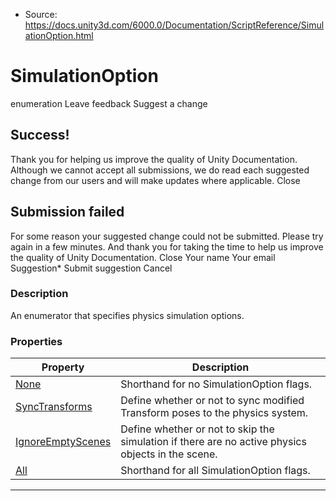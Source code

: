 * Source: https://docs.unity3d.com/6000.0/Documentation/ScriptReference/SimulationOption.html

# SimulationOption
enumeration
Leave feedback
Suggest a change
## Success!
Thank you for helping us improve the quality of Unity Documentation. Although we cannot accept all submissions, we do read each suggested change from our users and will make updates where applicable.
Close
## Submission failed
For some reason your suggested change could not be submitted. Please <a>try again</a> in a few minutes. And thank you for taking the time to help us improve the quality of Unity Documentation.
Close
Your name Your email Suggestion* Submit suggestion
Cancel
### Description
An enumerator that specifies physics simulation options.
### Properties
Property | Description  
---|---  
[None](https://docs.unity3d.com/6000.0/Documentation/ScriptReference/SimulationOption.None.html) | Shorthand for no SimulationOption flags.  
[SyncTransforms](https://docs.unity3d.com/6000.0/Documentation/ScriptReference/SimulationOption.SyncTransforms.html) | Define whether or not to sync modified Transform poses to the physics system.  
[IgnoreEmptyScenes](https://docs.unity3d.com/6000.0/Documentation/ScriptReference/SimulationOption.IgnoreEmptyScenes.html) | Define whether or not to skip the simulation if there are no active physics objects in the scene.  
[All](https://docs.unity3d.com/6000.0/Documentation/ScriptReference/SimulationOption.All.html) | Shorthand for all SimulationOption flags.  
* * *
